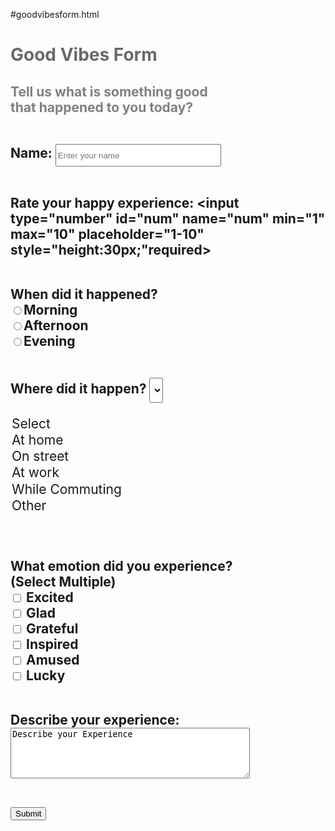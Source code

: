 #goodvibesform.html

<html>
<title>Good Vibes Form</title>
<body>
<style>

body{
text-align: center;
background-color: paleturquoise;
}
form
{ 
display: inline-block;
margin-left: auto;
margin-right:auto;
text-align:left;
}
</style>

<h1 style="color:dimgrey;height="400px" > Good Vibes Form </h1>

<h2 style="color:grey;">Tell us what is something good <br> that happened to you today?</h2>

<form>

<h2> Name: </label><input type="text" id="n" name="n" placeholder="Enter your name" style="height:35.5px;" size="30" required><br><br> 

Rate your happy experience:  <input type="number" id="num" name="num" min="1" max="10" placeholder="1-10" style="height:30px;"required> <br><br>

When did it happened? <br>
<input type="radio" name="when" value="morning" >Morning <br>
<input type="radio" name="when" value="afternoon">Afternoon <br>
<input type="radio" name="when" value="evening">Evening <br>

<br>Where did it happen? 
<select style="height:40px;">
<option> Select </option>
<option> At home </option>
<option> On street </option>
<option> At work </option>
<option> While Commuting </option>
<option> Other </option>
</select> 

<br><br>What emotion did you experience?<br>(Select Multiple)<br>
<input type="checkbox" id="whatemotion" name="whatemotion" value="Excited"> 
<label for="whatemotion1"> Excited </label><br>
<input type="checkbox" id="whatemotion2" name="whatemotion2" value="Happy"> 
<label for="whatemotion2"> Glad </label><br>
<input type="checkbox" id="whatemotion3" name="whatemotion3" value="Grateful"> 
<label for="whatemotion3"> Grateful </label><br>
<input type="checkbox" id="whatemotion4" name="whatemotion4" value="Inspired"> 
<label for="whatemotion4"> Inspired </label><br>
<input type="checkbox" id="whatemotion5" name="whatemotion5" value="Amused"> 
<label for="whatemotion5"> Amused </label><br>
<input type="checkbox" id="whatemotion6" name="whatemotion6" value="Lucky"> 
<label for="whatemotion6"> Lucky </label><br>

<br>Describe your experience: <br><textarea name="message" rows="5" cols="45">Describe your Experience </textarea><br><br>

<input type="Submit" alt="submit"> 
